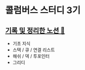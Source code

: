 # 콜럼버스 스터디 3기

## [기록 및 정리한 노션 📗](https://screeching-sheep-0c6.notion.site/3-ca12675c38d646768b06486e30bccfdb)

- 기초 지식
- 스택 / 큐 / 연결 리스트
- 해쉬 / 덱 / 투포인터
- 그리디
